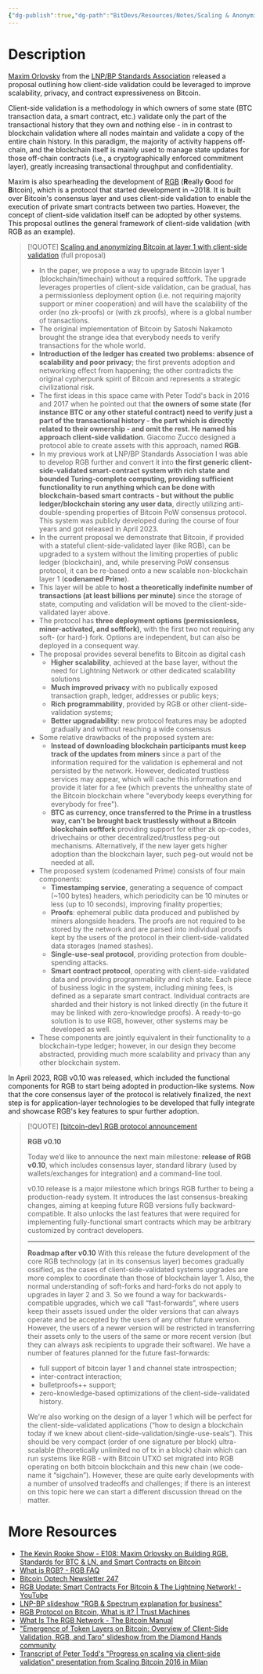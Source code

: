 ```yaml
---
{"dg-publish":true,"dg-path":"BitDevs/Resources/Notes/Scaling & Anonymizing Bitcoin At Layer 1 Through Client-Side Validation.md","permalink":"/bit-devs/resources/notes/scaling-and-anonymizing-bitcoin-at-layer-1-through-client-side-validation/","title":"Scaling & Anonymizing Bitcoin Through Client-Side Validation","tags":["rgb, scaling, client-side validation"],"noteIcon":"3","created":"2023-06-11T21:56:42.351-10:00","updated":"2023-06-19T14:35:52.779-10:00"}
---
```




# Description

[Maxim Orlovsky](https://twitter.com/dr_orlovsky) from the [LNP/BP Standards Association](https://www.lnp-bp.org/) released a proposal outlining how client-side validation could be leveraged to improve scalability, privacy, and contract expressiveness on Bitcoin.

Client-side validation is a methodology in which owners of some state (BTC transaction data, a smart contract, etc.) validate only the part of the transactional history that they own and nothing else - in in contrast to blockchain validation where all nodes maintain and validate a copy of the entire chain history. In this paradigm, the majority of activity happens off-chain, and the blockchain itself is mainly used to manage state updates for those off-chain contracts (i.e., a cryptographically enforced commitment layer), greatly increasing transactional throughput and confidentiality.

Maxim is also spearheading the development of [RGB](https://www.rgbfaq.com/what-is-rgb) (**R**eally **G**ood for **B**itcoin), which is a protocol that started development in ~2018. It is built over Bitcoin's consensus layer and uses client-side validation to enable the execution of private smart contracts between two parties. However, the concept of client-side validation itself can be adopted by other systems. This proposal outlines the general framework of client-side validation (with RGB as an example). 

> [!QUOTE] [Scaling and anonymizing Bitcoin at layer 1 with client-side validation](https://github.com/LNP-BP/layer1) (full proposal) 
> - In the paper, we propose a way to upgrade Bitcoin layer 1 (blockchain/timechain) without a required softfork. The upgrade leverages properties of client-side validation, can be gradual, has a permissionless deployment option (i.e. not requiring majority support or miner cooperation) and will have the scalability of the order (no zk-proofs) or (with zk proofs), where is a global number of transactions.
> - The original implementation of Bitcoin by Satoshi Nakamoto brought the strange idea that everybody needs to verify transactions for the whole world.
> - **Introduction of the ledger has created two problems: absence of scalability and poor privacy**; the first prevents adoption and networking effect from happening; the other contradicts the original cypherpunk spirit of Bitcoin and represents a strategic civilizational risk.
> - The first ideas in this space came with Peter Todd's back in 2016 and 2017 when he pointed out that **the owners of some state (for instance BTC or any other stateful contract) need to verify just a part of the transactional history - the part which is directly related to their ownership - and omit the rest. He named his approach client-side validation**. Giacomo Zucco designed a protocol able to create assets with this approach, named **RGB**.
> - In my previous work at LNP/BP Standards Association I was able to develop RGB further and convert it into **the first generic client-side-validated smart-contract system with rich state and bounded Turing-complete computing, providing sufficient functionality to run anything which can be done with blockchain-based smart contracts - but without the public ledger/blockchain storing any user data**, directly utilizing anti-double-spending properties of Bitcoin PoW consensus protocol. This system was publicly developed during the course of four years and got released in April 2023.
> - In the current proposal we demonstrate that Bitcoin, if provided with a stateful client-side-validated layer (like RGB), can be upgraded to a system without the limiting properties of public ledger (blockchain), and, while preserving PoW consensus protocol, it can be re-based onto a new scalable non-blockchain layer 1 (**codenamed Prime**).
> - This layer will be able to **host a theoretically indefinite number of transactions (at least billions per minute)** since the storage of state, computing and validation will be moved to the client-side-validated layer above.
> - The protocol has **three deployment options (permissionless, miner-activated, and softfork)**, with the first two not requiring any soft- (or hard-) fork. Options are independent, but can also be deployed in a consequent way.
> - The proposal provides several benefits to Bitcoin as digital cash
> 	- **Higher scalability**, achieved at the base layer, without the need for Lightning Network or other dedicated scalability solutions
> 	- **Much improved privacy** with no publically exposed transaction graph, ledger, addresses or public keys;
> 	- **Rich programmability**, provided by RGB or other client-side-validation systems;
> 	- **Better upgradability**: new protocol features may be adopted gradually and without reaching a wide consensus
> - Some relative drawbacks of the proposed system are:
> 	- **Instead of downloading blockchain participants must keep track of the updates from miners** since a part of the information required for the validation is ephemeral and not persisted by the network. However, dedicated trustless services may appear, which will cache this information and provide it later for a fee (which prevents the unhealthy state of the Bitcoin blockchain where "everybody keeps everything for everybody for free").
> 	- **BTC as currency, once transferred to the Prime in a trustless way, can't be brought back trustlessly without a Bitcoin blockchain softfork** providing support for either zk op-codes, drivechains or other decentralized/trustless peg-out mechanisms. Alternatively, if the new layer gets higher adoption than the blockchain layer, such peg-out would not be needed at all.
> - The proposed system (codenamed Prime) consists of four main components:
> 	- **Timestamping service**, generating a sequence of compact (~100 bytes) headers, which periodicity can be 10 minutes or less (up to 10 seconds), improving finality properties;
> 	- **Proofs**: ephemeral public data produced and published by miners alongside headers. The proofs are not required to be stored by the network and are parsed into individual proofs kept by the users of the protocol in their client-side-validated data storages (named stashes).
> 	- **Single-use-seal protocol**, providing protection from double-spending attacks.
> 	- **Smart contract protocol**, operating with client-side-validated data and providing programmability and rich state. Each piece of business logic in the system, including mining fees, is defined as a separate smart contract. Individual contracts are sharded and their history is not linked directly (in the future it may be linked with zero-knowledge proofs). A ready-to-go solution is to use RGB, however, other systems may be developed as well.
> - These components are jointly equivalent in their functionality to a blockchain-type ledger; however, in our design they become abstracted, providing much more scalability and privacy than any other blockchain system.

In April 2023, RGB v0.10 was released, which included the functional components for RGB to start being adopted in production-like systems. Now that the core consensus layer of the protocol is relatively finalized, the next step is for application-layer technologies to be developed that fully integrate and showcase RGB's key features to spur further adoption.

> [!QUOTE] [[bitcoin-dev] RGB protocol announcement](https://lists.linuxfoundation.org/pipermail/bitcoin-dev/2023-April/021554.html)
> 
> **RGB v0.10**
> 
> Today we’d like to announce the next main milestone: **release of RGB v0.10**, which includes consensus layer, standard library (used by wallets/exchanges for integration) and a command-line tool.
>
> v0.10 release is a major milestone which brings RGB further to being a production-ready system. It introduces the last consensus-breaking changes, aiming at keeping future RGB versions fully backward-compatible. It also unlocks the last features that were required for implementing fully-functional smart contracts which may be arbitrary customized by contract developers.
> 
> ---
> 
> **Roadmap after v0.10**
> With this release the future development of the core RGB technology (at in its consensus layer) becomes gradually ossified, as the cases of client-side-validated systems upgrades are more complex to coordinate than those of blockchain layer 1. Also, the normal understanding of soft-forks and hard-forks do not apply to upgrades in layer 2 and 3. So we found a way for backwards-compatible upgrades, which we call “fast-forwards”, where users keep their assets issued under the older versions that can always operate and be accepted by the users of any other future version. However, the users of a newer version will be restricted in transferring their assets only to the users of the same or more recent version (but they can always ask recipients to upgrade their software). We have a number of features planned for the future fast-forwards:
> - full support of bitcoin layer 1 and channel state introspection;
> - inter-contract interaction;
> - bulletproofs++ support;
> - zero-knowledge-based optimizations of the client-side-validated history.
> 
> We're also working on the design of a layer 1 which will be perfect for the client-side-validated applications (“how to design a blockchain today if we knew about client-side-validation/single-use-seals”). This should be very compact (order of one signature per block) ultra-scalable (theoretically unlimited no of tx in a block) chain which can run systems like RGB - with Bitcoin UTXO set migrated into RGB operating on both bitcoin blockchain and this new chain (we code-name it “sigchain”). However, these are quite early developments with a number of unsolved tradeoffs and challenges; if there is an interest on this topic here we can start a different discussion thread on the matter.


# More Resources
- [The Kevin Rooke Show - E108: Maxim Orlovsky on Building RGB, Standards for BTC & LN, and Smart Contracts on Bitcoin](https://fountain.fm/episode/Zpq9GFPXY71z6hS6U0IQ)
- [What is RGB? - RGB FAQ](https://www.rgbfaq.com/what-is-rgb)
- [Bitcoin Optech Newsletter 247](https://bitcoinops.org/en/newsletters/2023/04/19/#rgb-update)
- [RGB Update: Smart Contracts For Bitcoin & The Lightning Network! - YouTube](https://youtu.be/y2Ak970WpkA)
- [LNP-BP slideshow "RGB & Spectrum explanation for business"](https://github.com/LNP-BP/presentations/blob/master/Presentation%20slides/RGB%20%26%20Spectrum%20explanation%20for%20business.pdf)
- [RGB Protocol on Bitcoin, What is it? | Trust Machines](https://trustmachines.co/learn/what-is-the-rgb-protocol-on-bitcoin/#:~:text=Client%2Dside%20Validation,-One%20of%20RGB's&text=This%20validation%20method%20leverages%20the,and%20privacy%20are%20drastically%20improved.)
- [What Is The RGB Network - The Bitcoin Manual](https://thebitcoinmanual.com/blockchain/rgb-chain/)
- ["Emergence of Token Layers on Bitcoin: Overview of Client-Side Validation, RGB, and Taro" slideshow from the Diamond Hands community](https://docsend.com/view/he8x9erkjmphphvn)
- [Transcript of Peter Todd's "Progress on scaling via client-side validation" presentation from Scaling Bitcoin 2016 in Milan](https://scalingbitcoin.org/transcript/milan2016/client-side-validation)